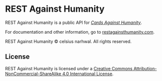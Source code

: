# REST Against Humanity

REST Against Humanity is a public API for [_Cards Against Humanity_](https://cardsagainsthumanity.com/).

For documentation and other information, go to [restagainsthumanity.com](https://restagainsthumanity.vercel.app).

REST Against Humanity © celsius narhwal. All rights reserved.

## License

REST Against Humanity is licensed under a [Creative Commons Attribution-NonCommercial-ShareAlike 4.0 International License](https://restagainsthumanity.com/docs/license).
